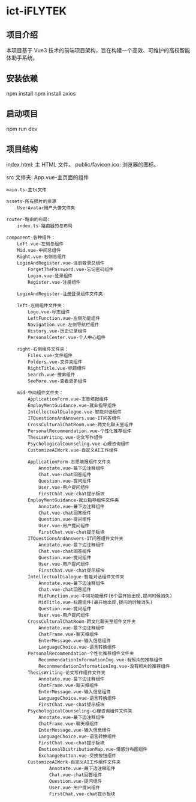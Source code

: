 # ict-iFLYTEK

## 项目介绍

本项目基于 Vue3 技术的前端项目架构，旨在构建一个高效、可维护的高校智能体助手系统。

## 安装依赖

npm install
npm install axios

## 启动项目

npm run dev

## 项目结构

index.html: 主 HTML 文件。
public/favicon.ico: 浏览器的图标。

src 文件夹:
App.vue-主页面的组件

    main.ts-主ts文件

    assets-所有照片的资源
    	UserAvatar用户头像文件夹

    router-路由的布局:
    	index.ts-路由器的总布局

    component-各种组件：
    	Left.vue-左侧总组件
    	Mid.vue-中间总组件
    	Right.vue-右侧总组件
    	LoginAndRegister.vue-注册登录总组件
    		ForgetThePassword.vue-忘记密码组件
    		Login.vue-登录组件
    		Register.vue-注册组件

    	LoginAndRegister-注册登录组件文件夹:

    	left-左侧组件文件夹：
    		Logo.vue-标志组件
    		LeftFunction.vue-左侧功能组件
    		Navigation.vue-左侧导航栏组件
    		History.vue-历史记录组件
    		PersonalCenter.vue-个人中心组件

    	right-右侧组件文件夹：
    		Files.vue-文件组件
    		Folders.vue-文件夹组件
    		RightTitle.vue-标题组件
    		Search.vue-搜索组件
    		SeeMore.vue-查看更多组件

    	mid-中间组件文件夹：
    		ApplicationForm.vue-志愿填报组件
    		EmployMentGuidance.vue-就业指导组件
    		IntellectualDialogue.vue-智能对话组件
    		ITQuestionsAndAnswers.vue-IT问答组件
    		CrossCulturalChatRoom.vue-跨文化聊天室组件
    		PersonalRecommendation.vue-个性化推荐组件
    		ThesisWriting.vue-论文写作组件
    		PsychologicalCounseling.vue-心理咨询组件
    		CustomizeAIWork.vue-自定义AI工作组件

    		ApplicationForm-志愿填报组件文件夹
    			Annotate.vue-最下边注释组件
    			Chat.vue-chat回答组件
    			Question.vue-提问组件
    			User.vue-用户提问组件
    			FirstChat.vue-chat提示板块
    		EmployMentGuidance-就业指导组件文件夹
    			Annotate.vue-最下边注释组件
    			Chat.vue-chat回答组件
    			Question.vue-提问组件
    			User.vue-用户提问组件
    			FirstChat.vue-chat提示板块
    		ITQuestionsAndAnswers-IT问答组件文件夹
    			Annotate.vue-最下边注释组件
    			Chat.vue-chat回答组件
    			Question.vue-提问组件
    			User.vue-用户提问组件
    			FirstChat.vue-chat提示板块
    		IntellectualDialogue-智能对话组件文件夹
    			Annotate.vue-最下边注释组件
    			Chat.vue-chat回答组件
    			MidFunction.vue-中间功能组件(6个最开始出现,提问时候消失)
    			MidTitle.vue-标题组件(最开始出现,提问的时候消失)
    			Question.vue-提问组件
    			User.vue-用户提问组件
    		CrossCulturalChatRoom-跨文化聊天室组件文件夹
    			Annotate.vue-最下边注释组件
    			ChatFrame.vue-聊天框组件
    			EnterMessage.vue-输入信息组件
    			LanguageChoice.vue-语言转换组件
    		PersonalRecommendation-个性化推荐组件文件夹
    			RecommendationInformationImg.vue-有照片的推荐组件
    			ReconmmendationInformationImg.vue-没有照片的推荐组件
    		ThesisWriting-论文写作组件文件夹
    			Annotate.vue-最下边注释组件
    			ChatFrame.vue-聊天框组件
    			EnterMessage.vue-输入信息组件
    			LanguageChoice.vue-语言转换组件
    			FirstChat.vue-chat提示板块
    		PsychologicalCounseling-心理咨询组件文件夹
    			Annotate.vue-最下边注释组件
    			ChatFrame.vue-聊天框组件
    			EnterMessage.vue-输入信息组件
    			LanguageChoice.vue-语言转换组件
    			FirstChat.vue-chat提示板块
    			EmotionalDistributionMap.vue-情感分布图组件
    			ExchangeButton.vue-交换按钮组件
    		CustomizeAIWork-自定义AI工作组件文件夹
    				Annotate.vue-最下边注释组件
    				Chat.vue-chat回答组件
    				Question.vue-提问组件
    				User.vue-用户提问组件
    				FirstChat.vue-chat提示板块
